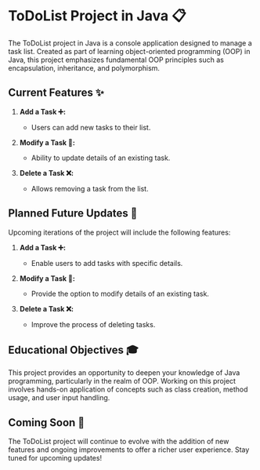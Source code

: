 # ToDoList Project in Java 📋

The ToDoList project in Java is a console application designed to manage a task list. Created as part of learning object-oriented programming (OOP) in Java, this project emphasizes fundamental OOP principles such as encapsulation, inheritance, and polymorphism.

## Current Features ✨

1. **Add a Task ➕:**
   - Users can add new tasks to their list.

2. **Modify a Task 🔄:**
   - Ability to update details of an existing task.

3. **Delete a Task ❌:**
   - Allows removing a task from the list.

## Planned Future Updates 🚀

Upcoming iterations of the project will include the following features:

1. **Add a Task ➕:**
   - Enable users to add tasks with specific details.

2. **Modify a Task 🔄:**
   - Provide the option to modify details of an existing task.

3. **Delete a Task ❌:**
   - Improve the process of deleting tasks.

## Educational Objectives 🎓

This project provides an opportunity to deepen your knowledge of Java programming, particularly in the realm of OOP. Working on this project involves hands-on application of concepts such as class creation, method usage, and user input handling.

## Coming Soon 📢

The ToDoList project will continue to evolve with the addition of new features and ongoing improvements to offer a richer user experience. Stay tuned for upcoming updates!
